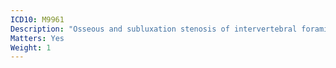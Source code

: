 ```yaml
---
ICD10: M9961
Description: "Osseous and subluxation stenosis of intervertebral foramina: Cervical region"
Matters: Yes
Weight: 1
---
```

